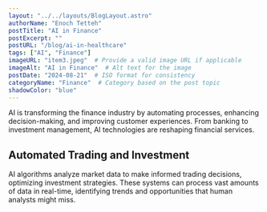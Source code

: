 ```yaml
---
layout: "../../layouts/BlogLayout.astro"
authorName: "Enoch Tetteh"
postTitle: "AI in Finance"
postExcerpt: ""
postURL: "/blog/ai-in-healthcare"
tags: ["AI", "Finance"]
imageURL: "item3.jpeg"  # Provide a valid image URL if applicable
imageAlt: "AI in Finance"  # Alt text for the image
postDate: "2024-08-21"  # ISO format for consistency
categoryName: "Finance"  # Category based on the post topic
shadowColor: "blue"
---
```


AI is transforming the finance industry by automating processes, enhancing decision-making, and improving customer experiences. From banking to investment management, AI technologies are reshaping financial services.

## Automated Trading and Investment
AI algorithms analyze market data to make informed trading decisions, optimizing investment strategies. These systems can process vast amounts of data in real-time, identifying trends and opportunities that human analysts might miss.
